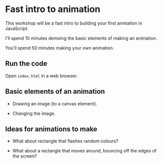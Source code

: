 # Fast intro to animation

This workshop will be a fast intro to building your first anmiation in JavaScript.

I'll spend 10 minutes demoing the basic elements of making an animation.

You'll spend 50 minutes making your own animation.

## Run the code

Open `index.html` in a web browser.

## Basic elements of an animation

* Drawing an image (to a canvas element).

* Changing the image.

## Ideas for animations to make

* What about rectangle that flashes random colours?

* What about a rectangle that moves around, bouncing off the edges of the screen?
